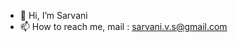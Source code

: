 - 👋 Hi, I’m Sarvani
- 📫 How to reach me, mail : sarvani.v.s@gmail.com

<!---
sarvani25/sarvani25 is a ✨ special ✨ repository because its `README.md` (this file) appears on your GitHub profile.
You can click the Preview link to take a look at your changes.
--->
